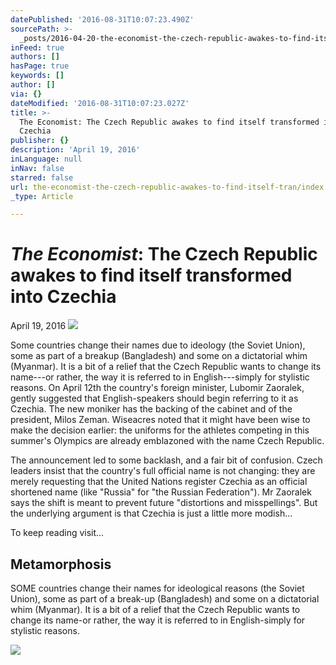 ```yaml
---
datePublished: '2016-08-31T10:07:23.490Z'
sourcePath: >-
  _posts/2016-04-20-the-economist-the-czech-republic-awakes-to-find-itself-tran.md
inFeed: true
authors: []
hasPage: true
keywords: []
author: []
via: {}
dateModified: '2016-08-31T10:07:23.027Z'
title: >-
  The Economist: The Czech Republic awakes to find itself transformed into
  Czechia
publisher: {}
description: 'April 19, 2016'
inLanguage: null
inNav: false
starred: false
url: the-economist-the-czech-republic-awakes-to-find-itself-tran/index.html
_type: Article

---
```

# _**The Economist**_**: The Czech Republic awakes to find itself transformed into Czechia**

April 19, 2016
![](https://the-grid-user-content.s3-us-west-2.amazonaws.com/801c7a97-79fa-4614-ad77-f4805e95a1bc.jpg)

Some countries change their names due to ideology (the Soviet Union), some as part of a breakup (Bangladesh) and some on a dictatorial whim (Myanmar). It is a bit of a relief that the Czech Republic wants to change its name---or rather, the way it is referred to in English---simply for stylistic reasons. On April 12th the country's foreign minister, Lubomir Zaoralek, gently suggested that English-speakers should begin referring to it as Czechia. The new moniker has the backing of the cabinet and of the president, Milos Zeman. Wiseacres noted that it might have been wise to make the decision earlier: the uniforms for the athletes competing in this summer's Olympics are already emblazoned with the name Czech Republic.

The announcement led to some backlash, and a fair bit of confusion. Czech leaders insist that the country's full official name is not changing: they are merely requesting that the United Nations register Czechia as an official shortened name (like "Russia" for "the Russian Federation"). Mr Zaoralek says the shift is meant to prevent future "distortions and misspellings". But the underlying argument is that Czechia is just a little more modish...

To keep reading visit...

<article style=""><h1>Metamorphosis</h1><p>SOME countries change their names for ideological reasons (the Soviet Union), some as part of a break-up (Bangladesh) and some on a dictatorial whim (Myanmar). It is a bit of a relief that the Czech Republic wants to change its name-or rather, the way it is referred to in English-simply for stylistic reasons.</p><img src="http://cdn.static-economist.com/sites/default/files/cf_images/images-magazine/2016/04/23/EU/20160423_EUP503_facebook.jpg" /></article>